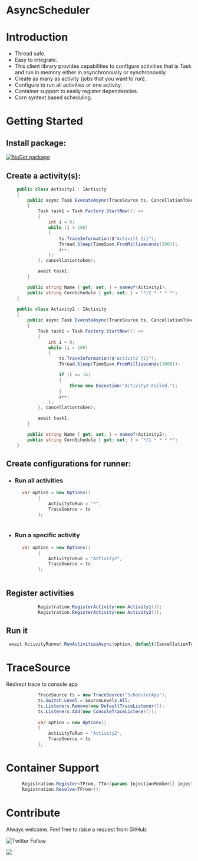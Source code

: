 
# AsyncScheduler

# Introduction 
- Thread safe. 
- Easy to integrate.
- This client library provides capabilities to configure activities that is Task and run in memory either in asynchronously or synchronously.  
- Create as many as activity (jobs that you want to run). 
- Configure to run all activities or one activity. 
- Container support to easily register dependencies.
- Corn syntext based scheduling.

# Getting Started
## Install package: 
[![NuGet package](https://img.shields.io/nuget/v/AsyncScheduler.svg)](https://www.nuget.org/packages/AsyncScheduler)

## Create a activity(s):

```cs
    public class Activity1 : IActivity
    {
        public async Task ExecuteAsync(TraceSource ts, CancellationToken cancellationtoken)
        {
            Task task1 = Task.Factory.StartNew(() =>
            {
                int i = 0;
                while (i < 100)
                {
                    ts.TraceInformation($"Activit1 {i}");
                    Thread.Sleep(TimeSpan.FromMilliseconds(500));
                    i++;
                };
            }, cancellationtoken);

            await task1;
        }

        public string Name { get; set; } = nameof(Activity1);
        public string CornSchedule { get; set; } = "*/2 * * * *";
    }
    
    public class Activity2 : IActivity
    {
        public async Task ExecuteAsync(TraceSource ts, CancellationToken cancellationtoken)
        {
            Task task1 = Task.Factory.StartNew(() =>
            {
                int i = 0;
                while (i < 100)
                {
                    ts.TraceInformation($"Activit2 {i}");
                    Thread.Sleep(TimeSpan.FromMilliseconds(1000));

                    if (i == 14)
                    {
                        throw new Exception("Activity2 Failed.");
                    }
                    i++;
                };
            }, cancellationtoken);

            await task1;
        }

        public string Name { get; set; } = nameof(Activity2);
        public string CornSchedule { get; set; } = "*/1 * * * *"; 
    }
```
## Create configurations for runner:
- ### Run all activities 
```cs
      var option = new Options()
            {
                ActivityToRun = "*", 
                TraceSource = ts
            };
    
```
- ### Run a specific activity 
```cs
      var option = new Options()
            {
                ActivityToRun = "Activity2", 
                TraceSource = ts
            };
    
```
## Register activities 
```cs
            Registration.RegisterActivity(new Activity1());
            Registration.RegisterActivity(new Activity2());
```

## Run it

```cs
 await ActivityRunner.RunActivitiesAsync(option, default(CancellationToken));
```

# TraceSource
Redirect trace to console app
```cs
            TraceSource ts = new TraceSource("SchedulerApp");
            ts.Switch.Level = SourceLevels.All;
            ts.Listeners.Remove(new DefaultTraceListener());
            ts.Listeners.Add(new ConsoleTraceListener());
            
            var option = new Options()
            {
                ActivityToRun = "Activity2", 
                TraceSource = ts
            };
```

# Container Support

```cs
      Registration.Register<TFrom, TTo>(params InjectionMember[] injectionMembers);
      Registration.Resolve<TFrom>();
```

# Contribute
Always welcome. Feel free to raise a request from GitHub.

![Twitter Follow](https://img.shields.io/twitter/follow/AnkitVarmait.svg?label=Follow%20@AnkitVarmait)

 <a href="https://www.linkedin.com/in/ankitvarma">
    <img src="https://img.shields.io/badge/linkedin-%230077B5.svg?&style=for-the-badge&logo=linkedin&logoColor=white" />
 </a>
